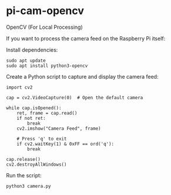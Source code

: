 
# pi-cam-opencv

OpenCV (For Local Processing)

If you want to process the camera feed on the Raspberry Pi itself:

Install dependencies:

    sudo apt update
    sudo apt install python3-opencv

Create a Python script to capture and display the camera feed:

    import cv2

    cap = cv2.VideoCapture(0)  # Open the default camera

    while cap.isOpened():
        ret, frame = cap.read()
        if not ret:
            break
        cv2.imshow("Camera Feed", frame)
        
        # Press 'q' to exit
        if cv2.waitKey(1) & 0xFF == ord('q'):
            break

    cap.release()
    cv2.destroyAllWindows()

Run the script:

    python3 camera.py